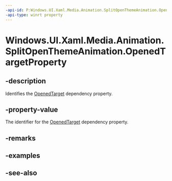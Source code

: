 ```yaml
---
-api-id: P:Windows.UI.Xaml.Media.Animation.SplitOpenThemeAnimation.OpenedTargetProperty
-api-type: winrt property
---
```


<!-- Property syntax
public Windows.UI.Xaml.DependencyProperty OpenedTargetProperty { get; }
-->

# Windows.UI.Xaml.Media.Animation.SplitOpenThemeAnimation.OpenedTargetProperty

## -description
Identifies the [OpenedTarget](splitopenthemeanimation_openedtarget.md) dependency property.



## -property-value
The identifier for the [OpenedTarget](splitopenthemeanimation_openedtarget.md) dependency property.

## -remarks

## -examples

## -see-also
